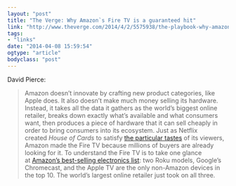 ```yaml
---
layout: "post"
title: "The Verge: Why Amazon`s Fire TV is a guaranteed hit"
link: "http://www.theverge.com/2014/4/2/5575938/the-playbook-why-amazons-fire-tv-is-a-guaranteed-hit"
tags: 
- "links"
date: "2014-04-08 15:59:54"
ogtype: "article"
bodyclass: "post"
---
```


David Pierce:

> Amazon doesn’t innovate by crafting new product categories, like Apple does. It also doesn’t make much money selling its hardware. Instead, it takes all the data it gathers as the world’s biggest online retailer, breaks down exactly what’s available and what consumers want, then produces a piece of hardware that it can sell cheaply in order to bring consumers into its ecosystem. Just as Netflix created *House of Cards* to satisfy [the particular tastes](http://www.nytimes.com/2013/02/25/businesshttp://cdn.rogerstringer.com/media/for-house-of-cards-using-big-data-to-guarantee-its-popularity.html?pagewanted=all&_r=0) of its viewers, Amazon made the Fire TV because millions of buyers are already looking for it. To understand the Fire TV is to take one glance at [Amazon’s best-selling electronics list](http://www.amazon.com/gp/bestsellers/electronics/ref=sv_e_0): two Roku models, Google’s Chromecast, and the Apple TV are the only non-Amazon devices in the top 10. The world’s largest online retailer just took on all three.